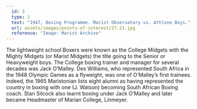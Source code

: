 ```yaml
---
  id: 3
  type: 1
  text: "1947, Boxing Programme. Marist Observatory vs. Athlone Boys."
  url: assets/images/points-of-interest/27.21.jpg
  reference: "Image: Marist Archive"
---
```

The lightweight school Boxers were known as the College Midgets with the Mighty Midgets (or Marist Midgets) the title going to the Senior or Heavyweight boys. The College boxing trainer and manager for several decades was Jack O’Malley. Des Williams, who represented South Africa in the 1948 Olympic Games as a flyweight, was one of O’Malley’s first trainees. Indeed, the 1965 Maristonian lists eight alumni as having represented the country in boxing with one (J. Watson) becoming South African Boxing coach. Stan Silcock also learnt boxing under Jack O’Malley and later became Headmaster of Marian College, Linmeyer. 
